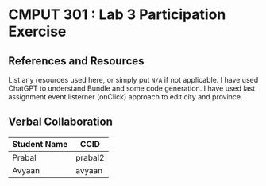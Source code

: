 # CMPUT 301 : Lab 3 Participation Exercise

## References and Resources

List any resources used here, or simply put `N/A` if not applicable. I have used ChatGPT to understand Bundle and some code generation. I have used last assignment event listerner (onClick) approach to edit city and province.

## Verbal Collaboration

| Student Name | CCID      |
| ------------ | --------- |
| Prabal       | prabal2   |
| Avyaan       | avyaan    |
